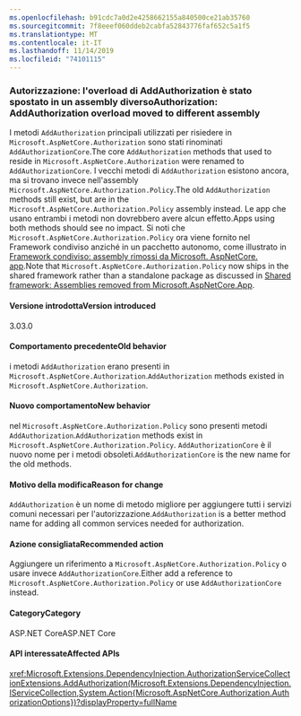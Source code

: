 ```yaml
---
ms.openlocfilehash: b91cdc7a0d2e4258662155a840500ce21ab35760
ms.sourcegitcommit: 7f8eeef060ddeb2cabfa52843776faf652c5a1f5
ms.translationtype: MT
ms.contentlocale: it-IT
ms.lasthandoff: 11/14/2019
ms.locfileid: "74101115"
---
```

### <a name="authorization-addauthorization-overload-moved-to-different-assembly"></a><span data-ttu-id="6cdd9-101">Autorizzazione: l'overload di AddAuthorization è stato spostato in un assembly diverso</span><span class="sxs-lookup"><span data-stu-id="6cdd9-101">Authorization: AddAuthorization overload moved to different assembly</span></span>

<span data-ttu-id="6cdd9-102">I metodi `AddAuthorization` principali utilizzati per risiedere in `Microsoft.AspNetCore.Authorization` sono stati rinominati `AddAuthorizationCore`.</span><span class="sxs-lookup"><span data-stu-id="6cdd9-102">The core `AddAuthorization` methods that used to reside in `Microsoft.AspNetCore.Authorization` were renamed to `AddAuthorizationCore`.</span></span> <span data-ttu-id="6cdd9-103">I vecchi metodi di `AddAuthorization` esistono ancora, ma si trovano invece nell'assembly `Microsoft.AspNetCore.Authorization.Policy`.</span><span class="sxs-lookup"><span data-stu-id="6cdd9-103">The old `AddAuthorization` methods still exist, but are in the `Microsoft.AspNetCore.Authorization.Policy` assembly instead.</span></span> <span data-ttu-id="6cdd9-104">Le app che usano entrambi i metodi non dovrebbero avere alcun effetto.</span><span class="sxs-lookup"><span data-stu-id="6cdd9-104">Apps using both methods should see no impact.</span></span> <span data-ttu-id="6cdd9-105">Si noti che `Microsoft.AspNetCore.Authorization.Policy` ora viene fornito nel Framework condiviso anziché in un pacchetto autonomo, come illustrato in [Framework condiviso: assembly rimossi da Microsoft. AspNetCore. app](#shared-framework-assemblies-removed-from-microsoftaspnetcoreapp).</span><span class="sxs-lookup"><span data-stu-id="6cdd9-105">Note that `Microsoft.AspNetCore.Authorization.Policy` now ships in the shared framework rather than a standalone package as discussed in [Shared framework: Assemblies removed from Microsoft.AspNetCore.App](#shared-framework-assemblies-removed-from-microsoftaspnetcoreapp).</span></span>

#### <a name="version-introduced"></a><span data-ttu-id="6cdd9-106">Versione introdotta</span><span class="sxs-lookup"><span data-stu-id="6cdd9-106">Version introduced</span></span>

<span data-ttu-id="6cdd9-107">3.0</span><span class="sxs-lookup"><span data-stu-id="6cdd9-107">3.0</span></span>

#### <a name="old-behavior"></a><span data-ttu-id="6cdd9-108">Comportamento precedente</span><span class="sxs-lookup"><span data-stu-id="6cdd9-108">Old behavior</span></span>
<span data-ttu-id="6cdd9-109">i metodi `AddAuthorization` erano presenti in `Microsoft.AspNetCore.Authorization`.</span><span class="sxs-lookup"><span data-stu-id="6cdd9-109">`AddAuthorization` methods existed in `Microsoft.AspNetCore.Authorization`.</span></span>

#### <a name="new-behavior"></a><span data-ttu-id="6cdd9-110">Nuovo comportamento</span><span class="sxs-lookup"><span data-stu-id="6cdd9-110">New behavior</span></span>

<span data-ttu-id="6cdd9-111">nel `Microsoft.AspNetCore.Authorization.Policy` sono presenti metodi `AddAuthorization`.</span><span class="sxs-lookup"><span data-stu-id="6cdd9-111">`AddAuthorization` methods exist in `Microsoft.AspNetCore.Authorization.Policy`.</span></span> <span data-ttu-id="6cdd9-112">`AddAuthorizationCore` è il nuovo nome per i metodi obsoleti.</span><span class="sxs-lookup"><span data-stu-id="6cdd9-112">`AddAuthorizationCore` is the new name for the old methods.</span></span>

#### <a name="reason-for-change"></a><span data-ttu-id="6cdd9-113">Motivo della modifica</span><span class="sxs-lookup"><span data-stu-id="6cdd9-113">Reason for change</span></span>

<span data-ttu-id="6cdd9-114">`AddAuthorization` è un nome di metodo migliore per aggiungere tutti i servizi comuni necessari per l'autorizzazione.</span><span class="sxs-lookup"><span data-stu-id="6cdd9-114">`AddAuthorization` is a better method name for adding all common services needed for authorization.</span></span>

#### <a name="recommended-action"></a><span data-ttu-id="6cdd9-115">Azione consigliata</span><span class="sxs-lookup"><span data-stu-id="6cdd9-115">Recommended action</span></span>

<span data-ttu-id="6cdd9-116">Aggiungere un riferimento a `Microsoft.AspNetCore.Authorization.Policy` o usare invece `AddAuthorizationCore`.</span><span class="sxs-lookup"><span data-stu-id="6cdd9-116">Either add a reference to `Microsoft.AspNetCore.Authorization.Policy` or use `AddAuthorizationCore` instead.</span></span>

#### <a name="category"></a><span data-ttu-id="6cdd9-117">Category</span><span class="sxs-lookup"><span data-stu-id="6cdd9-117">Category</span></span>

<span data-ttu-id="6cdd9-118">ASP.NET Core</span><span class="sxs-lookup"><span data-stu-id="6cdd9-118">ASP.NET Core</span></span>

#### <a name="affected-apis"></a><span data-ttu-id="6cdd9-119">API interessate</span><span class="sxs-lookup"><span data-stu-id="6cdd9-119">Affected APIs</span></span>

<xref:Microsoft.Extensions.DependencyInjection.AuthorizationServiceCollectionExtensions.AddAuthorization(Microsoft.Extensions.DependencyInjection.IServiceCollection,System.Action{Microsoft.AspNetCore.Authorization.AuthorizationOptions})?displayProperty=fullName>

<!--

#### Affected APIs

`M:Microsoft.Extensions.DependencyInjection.AuthorizationServiceCollectionExtensions.AddAuthorization(Microsoft.Extensions.DependencyInjection.IServiceCollection,System.Action{Microsoft.AspNetCore.Authorization.AuthorizationOptions})`

-->
